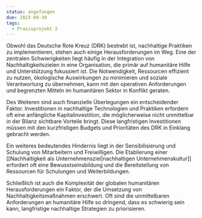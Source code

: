 ```yaml
---
status: angefangen
due: 2023-09-30
tags:
  - Praxisprojekt 2
---
```

Obwohl das Deutsche Rote Kreuz (DRK) bestrebt ist, nachhaltige Praktiken zu implementieren, stehen auch einige Herausforderungen im Weg. Eine der zentralen Schwierigkeiten liegt häufig in der Integration von Nachhaltigkeitszielen in eine Organisation, die primär auf humanitäre Hilfe und Unterstützung fokussiert ist. Die Notwendigkeit, Ressourcen effizient zu nutzen, ökologische Auswirkungen zu minimieren und soziale Verantwortung zu übernehmen, kann mit den operativen Anforderungen und begrenzten Mitteln im humanitären Sektor in Konflikt geraten.

Des Weiteren sind auch finanzielle Überlegungen ein entscheidender Faktor. Investitionen in nachhaltige Technologien und Praktiken erfordern oft eine anfängliche Kapitalinvestition, die möglicherweise nicht unmittelbar in der Bilanz sichtbare Vorteile bringt. Diese langfristigen Investitionen müssen mit den kurzfristigen Budgets und Prioritäten des DRK in Einklang gebracht werden.

Ein weiteres bedeutendes Hindernis liegt in der Sensibilisierung und Schulung von Mitarbeitern und Freiwilligen. Die Etablierung einer [[Nachhaltigkeit als Unternehmensziel|nachhaltigen Unternehmenskultur]] erfordert oft eine Bewusstseinsbildung und die Bereitstellung von Ressourcen für Schulungen und Weiterbildungen.

Schließlich ist auch die Komplexität der globalen humanitären Herausforderungen ein Faktor, der die Umsetzung von Nachhaltigkeitsmaßnahmen erschwert. Oft sind die unmittelbaren Anforderungen an humanitäre Hilfe so dringend, dass es schwierig sein kann, langfristige nachhaltige Strategien zu priorisieren.